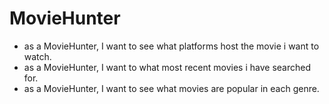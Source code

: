 # MovieHunter
* as a MovieHunter, I want to see what platforms host the movie i want to watch.
* as a MovieHunter, I want to what most recent movies i have searched for.
* as a MovieHunter, I want to see what movies are popular in each genre.